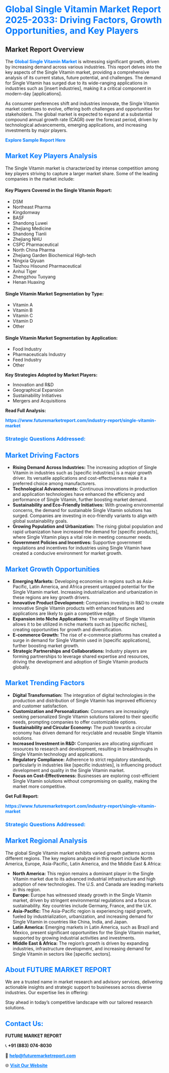 <h1 style="color: #007BFF;">Global Single Vitamin Market Report 2025-2033: Driving Factors, Growth Opportunities, and Key Players</h1>

<section id="overview">
<h2>Market Report Overview</h2>
<p>The <a href="https://www.futuremarketreport.com/industry-report/single-vitamin-market" style="color: #007BFF; text-decoration: none;"><strong>Global Single Vitamin Market</strong></a> is witnessing significant growth, driven by increasing demand across various industries. This report delves into the key aspects of the Single Vitamin market, providing a comprehensive analysis of its current status, future potential, and challenges. The demand for Single Vitamin has surged due to its wide-ranging applications in industries such as [insert industries], making it a critical component in modern-day [applications].</p>
<p>As consumer preferences shift and industries innovate, the Single Vitamin market continues to evolve, offering both challenges and opportunities for stakeholders. The global market is expected to expand at a substantial compound annual growth rate (CAGR) over the forecast period, driven by technological advancements, emerging applications, and increasing investments by major players.</p>
</section>

<section id="overview">
<p><a href="https://www.futuremarketreport.com/request-sample/reportId=77963" style="color: #007BFF; text-decoration: none;"><strong>Explore Sample Report Here</strong></a></p>
</section>

<section id="key-players">
<h2 style="color: #007BFF;">Market Key Players Analysis</h2>
<p>The Single Vitamin market is characterized by intense competition among key players striving to capture a larger market share. Some of the leading companies in the market include:</p>
<h4>Key Players Covered in the Single Vitamin Report:</h4>
<ul><li>DSM</li><li>Northeast Pharma</li><li>Kingdomway</li><li>BASF</li><li>Shandong Luwei</li><li>Zhejiang Medicine</li><li>Shandong Tianli</li><li>Zhejiang NHU</li><li>CSPC Pharmaceutical</li><li>North China Pharma</li><li>Zhejiang Garden Biochemical High-tech</li><li>Ningxia Qiyuan</li><li>Taizhou Hisound Pharmaceutical</li><li>Anhui Tiger</li><li>Zhengzhou Tuoyang</li><li>Henan Huaxing</li></ul>
<h4>Single Vitamin Market Segmentation by Type:</h4>
<ul><li>Vitamin A</li><li>Vitamin B</li><li>Vitamin C</li><li>Vitamin D</li><li>Other</li></ul>

<h4>Single Vitamin Market Segmentation by Application:</h4>
<ul><li>Food Industry</li><li>Pharmaceuticals Industry</li><li>Feed Industry</li><li>Other</li></ul>
<p><strong>Key Strategies Adopted by Market Players:</strong></p>
<ul>
<li>Innovation and R&D</li>
<li>Geographical Expansion</li>
<li>Sustainability Initiatives</li>
<li>Mergers and Acquisitions</li>
</ul>
</section>

<section>
<p><strong>Read Full Analysis: </strong></p><a href="https://www.futuremarketreport.com/industry-report/single-vitamin-market" style="color: #007BFF; text-decoration: none;"><strong>https://www.futuremarketreport.com/industry-report/single-vitamin-market</strong></a>
<h3 style="color: #007BFF;">Strategic Questions Addressed:</h3>
</section>

<section id="driving-factors">
<h2 style="color: #007BFF;">Market Driving Factors</h2>
<ul>
<li><strong>Rising Demand Across Industries:</strong> The increasing adoption of Single Vitamin in industries such as [specific industries] is a major growth driver. Its versatile applications and cost-effectiveness make it a preferred choice among manufacturers.</li>
<li><strong>Technological Advancements:</strong> Continuous innovations in production and application technologies have enhanced the efficiency and performance of Single Vitamin, further boosting market demand.</li>
<li><strong>Sustainability and Eco-Friendly Initiatives:</strong> With growing environmental concerns, the demand for sustainable Single Vitamin solutions has surged. Companies are investing in eco-friendly variants to align with global sustainability goals.</li>
<li><strong>Growing Population and Urbanization:</strong> The rising global population and rapid urbanization have increased the demand for [specific products], where Single Vitamin plays a vital role in meeting consumer needs.</li>
<li><strong>Government Policies and Incentives:</strong> Supportive government regulations and incentives for industries using Single Vitamin have created a conducive environment for market growth.</li>
</ul>
</section>

<section id="growth-opportunities">
<h2 style="color: #007BFF;">Market Growth Opportunities</h2>
<ul>
<li><strong>Emerging Markets:</strong> Developing economies in regions such as Asia-Pacific, Latin America, and Africa present untapped potential for the Single Vitamin market. Increasing industrialization and urbanization in these regions are key growth drivers.</li>
<li><strong>Innovative Product Development:</strong> Companies investing in R&D to create innovative Single Vitamin products with enhanced features and applications are likely to gain a competitive edge.</li>
<li><strong>Expansion into Niche Applications:</strong> The versatility of Single Vitamin allows it to be utilized in niche markets such as [specific niches], creating opportunities for growth and diversification.</li>
<li><strong>E-commerce Growth:</strong> The rise of e-commerce platforms has created a surge in demand for Single Vitamin used in [specific applications], further boosting market growth.</li>
<li><strong>Strategic Partnerships and Collaborations:</strong> Industry players are forming partnerships to leverage shared expertise and resources, driving the development and adoption of Single Vitamin products globally.</li>
</ul>
</section>

<section id="trending-factors">
<h2 style="color: #007BFF;">Market Trending Factors</h2>
<ul>
<li><strong>Digital Transformation:</strong> The integration of digital technologies in the production and distribution of Single Vitamin has improved efficiency and customer satisfaction.</li>
<li><strong>Customization and Personalization:</strong> Consumers are increasingly seeking personalized Single Vitamin solutions tailored to their specific needs, prompting companies to offer customizable options.</li>
<li><strong>Sustainability and Circular Economy:</strong> The push towards a circular economy has driven demand for recyclable and reusable Single Vitamin solutions.</li>
<li><strong>Increased Investment in R&D:</strong> Companies are allocating significant resources to research and development, resulting in breakthroughs in Single Vitamin technology and applications.</li>
<li><strong>Regulatory Compliance:</strong> Adherence to strict regulatory standards, particularly in industries like [specific industries], is influencing product development and quality in the Single Vitamin market.</li>
<li><strong>Focus on Cost-Effectiveness:</strong> Businesses are exploring cost-efficient Single Vitamin solutions without compromising on quality, making the market more competitive.</li>
</ul>
</section>

<section>
<p><strong>Get Full Report: </strong></p><a href="https://www.futuremarketreport.com/industry-report/single-vitamin-market" style="color: #007BFF; text-decoration: none;"><strong>https://www.futuremarketreport.com/industry-report/single-vitamin-market</strong></a>
<h3 style="color: #007BFF;">Strategic Questions Addressed:</h3>
</section>


<section id="regional-analysis">
<h2 style="color: #007BFF;">Market Regional Analysis</h2>
<p>The global Single Vitamin market exhibits varied growth patterns across different regions. The key regions analyzed in this report include North America, Europe, Asia-Pacific, Latin America, and the Middle East & Africa:</p>
<ul>
<li><strong>North America:</strong> This region remains a dominant player in the Single Vitamin market due to its advanced industrial infrastructure and high adoption of new technologies. The U.S. and Canada are leading markets in this region.</li>
<li><strong>Europe:</strong> Europe has witnessed steady growth in the Single Vitamin market, driven by stringent environmental regulations and a focus on sustainability. Key countries include Germany, France, and the U.K.</li>
<li><strong>Asia-Pacific:</strong> The Asia-Pacific region is experiencing rapid growth, fueled by industrialization, urbanization, and increasing demand for Single Vitamin in countries like China, India, and Japan.</li>
<li><strong>Latin America:</strong> Emerging markets in Latin America, such as Brazil and Mexico, present significant opportunities for the Single Vitamin market, supported by growing industrial activities and investments.</li>
<li><strong>Middle East & Africa:</strong> The region’s growth is driven by expanding industries, infrastructure development, and increasing demand for Single Vitamin in sectors like [specific sectors].</li>
</ul>
</section>

<footer>
<h2 style="color: #007BFF;">About FUTURE MARKET REPORT</h2>
<p>We are a trusted name in market research and advisory services, delivering actionable insights and strategic support to businesses across diverse industries. Our expertise lies in offering:</p>

<p>Stay ahead in today’s competitive landscape with our tailored research solutions.</p>

<h2 style="color: #007BFF;">Contact Us:</h2>
<p><strong>FUTURE MARKET REPORT</strong></p>
<p>📞 <strong>+91 (883) 074-8030</strong></p>
<p>📧 <strong><a href="mailto:help@futuremarketreport.com" style="color: #007BFF;">help@futuremarketreport.com</a></strong></p>
<p>🌐 <strong><a href="https://www.futuremarketreport.com/" style="color: #007BFF;">Visit Our Website</a></strong></p>
</footer>